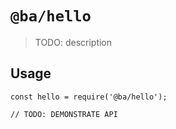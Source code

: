 # `@ba/hello`

> TODO: description

## Usage

```
const hello = require('@ba/hello');

// TODO: DEMONSTRATE API
```
